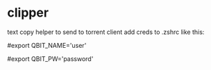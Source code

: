 # clipper
text copy helper
to send to torrent client add creds to .zshrc like this:

#export QBIT_NAME='user'

#export QBIT_PW='password'
